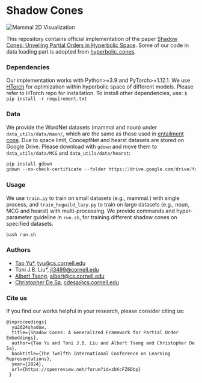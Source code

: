 # Shadow Cones

![Mammal 2D Visualization](./mammal_vis_wide.png)

This repository contains official implementation of the paper
[Shadow Cones: Unveiling Partial Orders in Hyperbolic Space](https://arxiv.org/abs/2305.15215).
Some of our code in data loading part is adopted from [hyperbolic_cones](https://github.com/dalab/hyperbolic_cones).

### Dependencies
Our implementation works with Python>=3.9 and PyTorch>=1.12.1. We use [HTorch](https://github.com/ydtydr/HTorch)
for optimization within hyperbolic space of different models. Please refer to HTorch repo for installation.
To install other dependencies, use: `$ pip install -r requirement.txt`

### Data
We provide the WordNet datasets (mammal and noun) under `data_utils/data/maxn/`, which
are the same as those used in [entailment cone](https://github.com/dalab/hyperbolic_cones/tree/master/data/maxn).
Due to space limit, ConceptNet and hearst datasets are stored on Google Drive. Please download 
with `gdown` and move them to `data_utils/data/MCG` and `data_utils/data/hearst`:
```python
pip install gdown
gdown --no-check-certificate --folder https://drive.google.com/drive/folders/1WH2LIk2EsTe_lQ03AjCaxZ3o8fSkNt1f?usp=sharing
```

### Usage
We use `train.py` to train on small datasets (e.g., mammal.) with single process, and `train_hogwild_lazy.py` to
train on large datasets (e.g., noun, MCG and hearst) with multi-processing. We provide commands and
hyper-parameter guideline in `run.sh`, for training different shadow cones on specified datasets.
```python
bash run.sh
```

### Authors

 - [Tao Yu*](https://www.cs.cornell.edu/~tyu/), tyu@cs.cornell.edu
 - Toni J.B. Liu*, jl3499@cornell.edu
 - [Albert Tseng](https://tsengalb99.github.io), albert@cs.cornell.edu
 - [Christopher De Sa](https://www.cs.cornell.edu/~cdesa/), cdesa@cs.cornell.edu

### Cite us

If you find our works helpful in your research, please consider citing us:

    @inproceedings{
      yu2024shadow,
      title={Shadow Cones: A Generalized Framework for Partial Order Embeddings},
      author={Tao Yu and Toni J.B. Liu and Albert Tseng and Christopher De Sa},
      booktitle={The Twelfth International Conference on Learning Representations},
      year={2024},
      url={https://openreview.net/forum?id=zbKcFZ6Dbp}
     }
